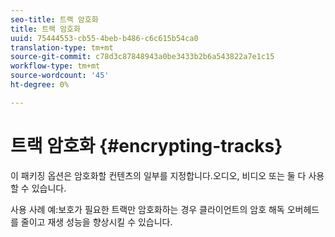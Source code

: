 ```yaml
---
seo-title: 트랙 암호화
title: 트랙 암호화
uuid: 75444553-cb55-4beb-b486-c6c615b54ca0
translation-type: tm+mt
source-git-commit: c78d3c87848943a0be3433b2b6a543822a7e1c15
workflow-type: tm+mt
source-wordcount: '45'
ht-degree: 0%

---
```



# 트랙 암호화 {#encrypting-tracks}

이 패키징 옵션은 암호화할 컨텐츠의 일부를 지정합니다.오디오, 비디오 또는 둘 다 사용할 수 있습니다.

사용 사례 예:보호가 필요한 트랙만 암호화하는 경우 클라이언트의 암호 해독 오버헤드를 줄이고 재생 성능을 향상시킬 수 있습니다.
